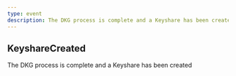 ```yaml
---
type: event
description: The DKG process is complete and a Keyshare has been created
---
```

## KeyshareCreated

The DKG process is complete and a Keyshare has been created
